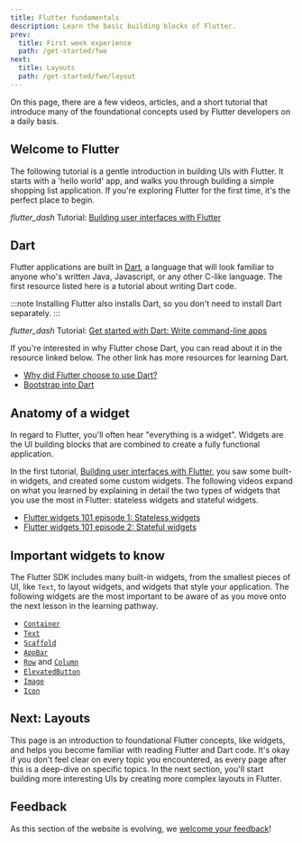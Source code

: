 ```yaml
---
title: Flutter fundamentals
description: Learn the basic building blocks of Flutter.
prev:
  title: First week experience
  path: /get-started/fwe
next:
  title: Layouts
  path: /get-started/fwe/layout
---
```


On this page, there are a few videos,
articles, and a short tutorial that introduce many
of the foundational concepts used by 
Flutter developers on a daily basis.

## Welcome to Flutter

The following tutorial is a gentle introduction
in building UIs with Flutter.
It starts with a 'hello world' app,
and walks you through building a simple
shopping list application.
If you're exploring Flutter for the first time, it's
the perfect place to begin.

<i class="material-symbols" aria-hidden="true">flutter_dash</i>
Tutorial: [Building user interfaces with Flutter][]

## Dart

Flutter applications are built in [Dart][],
a language that will look familiar
to anyone who's written Java, Javascript,
or any other C-like language. The first
resource listed here is a tutorial about writing Dart code.  

:::note
Installing Flutter also installs Dart,
so you don't need to install Dart separately.
:::

<i class="material-symbols" aria-hidden="true">flutter_dash</i>
Tutorial: [Get started with Dart: Write command-line apps][]

If you're interested in why Flutter chose Dart, 
you can read about it in the resource linked below. 
The other link has more resources for learning Dart.

* [Why did Flutter choose to use Dart?][]
* [Bootstrap into Dart][]

## Anatomy of a widget

In regard to Flutter, you'll often hear
"everything is a widget".
Widgets are the UI building blocks that
are combined to create a fully
functional application.

In the first tutorial,
[Building user interfaces with Flutter][],
you saw some built-in widgets,
and created some custom widgets.
The following videos expand
on what you learned by explaining in detail
the two types of widgets that you use the
most in Flutter: stateless widgets and stateful widgets.

* [Flutter widgets 101 episode 1: Stateless widgets][]
* [Flutter widgets 101 episode 2: Stateful widgets][]

## Important widgets to know

The Flutter SDK includes many built-in widgets,
from the smallest pieces of UI, like `Text`,
to layout widgets, and widgets that style
your application. The following widgets are
the most important to be aware of as you move onto the
next lesson in the learning pathway.

* [`Container`][]
* [`Text`][]
* [`Scaffold`][]
* [`AppBar`][]
* [`Row`][] and [`Column`][]
* [`ElevatedButton`][]
* [`Image`][]
* [`Icon`][]

## Next: Layouts

This page is an introduction to foundational
Flutter concepts, like widgets,
and helps you become familiar with reading
Flutter and Dart code. It's okay if you don't
feel clear on every topic you encountered, as every page after
this is a deep-dive on specific topics.
In the next section, you'll start building more
interesting UIs by creating more complex layouts in Flutter.

[Building user interfaces with Flutter]: /ui
[Bootstrap into Dart]: /resources/bootstrap-into-dart
[Dart]: {{site.dart-site}}
[Flutter widgets 101 episode 1: Stateless widgets]: {{site.youtube-site}}watch?v=wE7khGHVkYY
[Flutter widgets 101 episode 2: Stateful widgets]: {{site.youtube-site}}watch?v=AqCMFXEmf3w
[Get started with Dart: Write command-line apps]: {{site.dart-site}}tutorials/server/cmdline
[Why did Flutter choose to use Dart?]: /resources/faq#why-did-flutter-choose-to-use-dart

[`AppBar`]: {{site.api}}flutter/material/AppBar-class.html
[`Column`]: {{site.api}}flutter/widgets/Column-class.html
[`Container`]: {{site.api}}flutter/widgets/Container-class.html
[`ElevatedButton`]: {{site.api}}flutter/material/ElevatedButton-class.html
[`Icon`]: {{site.api}}flutter/widgets/Icon-class.html
[`Image`]: {{site.api}}flutter/widgets/Image-class.html
[`Row`]: {{site.api}}flutter/widgets/Row-class.html
[`Scaffold`]: {{site.api}}flutter/material/Scaffold-class.html
[`Text`]: {{site.api}}flutter/widgets/Text-class.html

## Feedback

As this section of the website is evolving, 
we [welcome your feedback][]!

[welcome your feedback]: https://google.qualtrics.com/jfe/form/SV_6A9KxXR7XmMrNsy?page="fundamentals"
